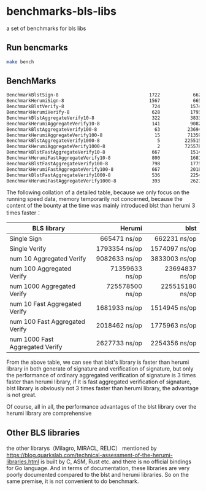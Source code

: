 # benchmarks-bls-libs

a set of benchmarks for bls libs

## Run bencmarks

```bash
make bench
```
## BenchMarks

```txt
BenchmarkBlstSign-8                                 1722            662231 ns/op             480 B/op          2 allocs/op
BenchmarkHerumiSign-8                               1567            665471 ns/op             304 B/op          2 allocs/op
BenchmarkBlstVerify-8                                724           1574097 ns/op            4177 B/op         14 allocs/op
BenchmarkHerumiVerify-8                              628           1793354 ns/op              16 B/op          1 allocs/op
BenchmarkBlstAggregateVerify10-8                     322           3833003 ns/op           27459 B/op         25 allocs/op
BenchmarkHerumiAggregateVerify10-8                   141           9082633 ns/op             602 B/op          2 allocs/op
BenchmarkBlstAggregateVerify100-8                     63          23694837 ns/op           27329 B/op         25 allocs/op
BenchmarkHerumiAggregateVerify100-8                   15          71359633 ns/op            5578 B/op          8 allocs/op
BenchmarkBlstAggregateVerify1000-8                     5         225515180 ns/op           27347 B/op         25 allocs/op
BenchmarkHerumiAggregateVerify1000-8                   2         725578500 ns/op           82032 B/op          6 allocs/op
BenchmarkBlstFastAggregateVerify10-8                 667           1514945 ns/op            6434 B/op         36 allocs/op
BenchmarkHerumiFastAggregateVerify10-8               800           1681933 ns/op               0 B/op          0 allocs/op
BenchmarkBlstFastAggregateVerify100-8                798           1775963 ns/op            6435 B/op         36 allocs/op
BenchmarkHerumiFastAggregateVerify100-8              667           2018462 ns/op               0 B/op          0 allocs/op
BenchmarkBlstFastAggregateVerify1000-8               536           2254356 ns/op            6424 B/op         36 allocs/op
BenchmarkHerumiFastAggregateVerify1000-8             393           2627733 ns/op               0 B/op          0 allocs/op
```

The following collation of a detailed table, because we only focus on the running speed data, memory temporarily not concerned, because the content of the bounty at the time was mainly introduced blst than herumi 3 times faster：

| BLS library        |   Herumi  |  blst  |
| --------           | -----:   | ----: |
| Single Sign        | 665471 ns/op      |  662231 ns/op    |
| Single Verify       | 1793354 ns/op      |   1574097 ns/op    |
| num 10 Aggregated Verify        | 9082633 ns/op      |   3833003 ns/op    |
| num 100 Aggregated Verify        | 71359633 ns/op      |   23694837 ns/op   |
| num 1000 Aggregated Verify        | 725578500 ns/op     |   225515180 ns/op     |
| num 10 Fast Aggregated Verify        | 1681933 ns/op     |  1514945 ns/op     |
| num 100 Fast Aggregated Verify        | 2018462 ns/op       |   1775963 ns/op    |
| num 1000 Fast Aggregated Verify        | 2627733 ns/op     |   2254356 ns/op      |

From the above table, we can see that blst's library is faster than herumi library in both generate of signature and verification of signature, but only the performance of ordinary aggregated verification of signature is 3 times faster than herumi library, if it is fast aggregated verification of signature, blst library is obviously not 3 times faster than herumi library, the advantage is not great.

Of course, all in all, the performance advantages of the blst library over the herumi library are comprehensive

## Other BLS libraries

the other librarys（Milagro, MIRACL, RELIC） mentioned by https://blog.quarkslab.com/technical-assessment-of-the-herumi-libraries.html is built by C, ASM, Rust etc. and there is no official bindings for Go language. And in terms of documentation, these libraries are very poorly documented compared to the blst and herumi libraries. So on the same premise, it is not convenient to do benchmark.